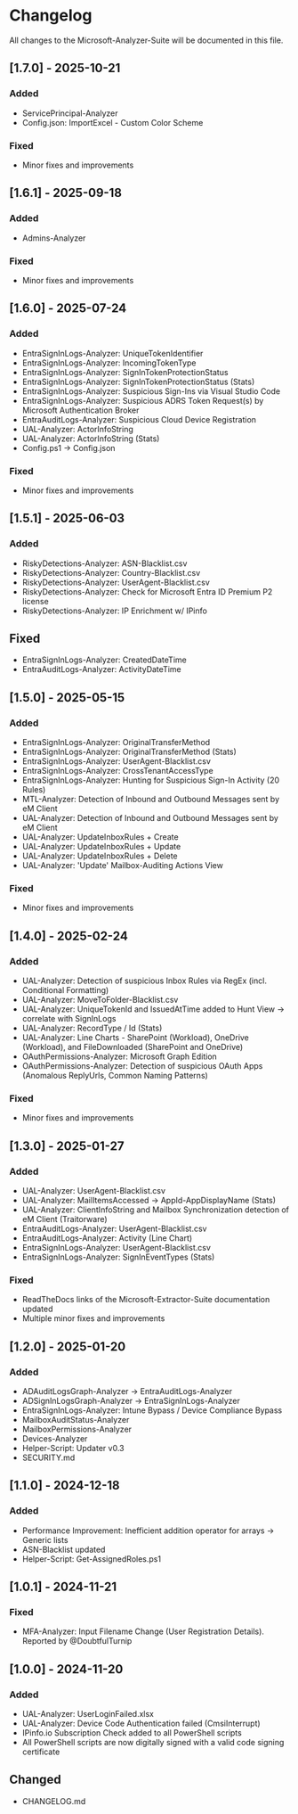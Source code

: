 # Changelog  

All changes to the Microsoft-Analyzer-Suite will be documented in this file.  

## [1.7.0] - 2025-10-21
### Added
- ServicePrincipal-Analyzer
- Config.json: ImportExcel - Custom Color Scheme

### Fixed
- Minor fixes and improvements

## [1.6.1] - 2025-09-18
### Added
- Admins-Analyzer

### Fixed
- Minor fixes and improvements

## [1.6.0] - 2025-07-24
### Added
- EntraSignInLogs-Analyzer: UniqueTokenIdentifier
- EntraSignInLogs-Analyzer: IncomingTokenType
- EntraSignInLogs-Analyzer: SignInTokenProtectionStatus
- EntraSignInLogs-Analyzer: SignInTokenProtectionStatus (Stats)
- EntraSignInLogs-Analyzer: Suspicious Sign-Ins via Visual Studio Code
- EntraSignInLogs-Analyzer: Suspicious ADRS Token Request(s) by Microsoft Authentication Broker
- EntraAuditLogs-Analyzer: Suspicious Cloud Device Registration
- UAL-Analyzer: ActorInfoString
- UAL-Analyzer: ActorInfoString (Stats)
- Config.ps1 &#8594; Config.json

### Fixed
- Minor fixes and improvements

## [1.5.1] - 2025-06-03
### Added
- RiskyDetections-Analyzer: ASN-Blacklist.csv
- RiskyDetections-Analyzer: Country-Blacklist.csv
- RiskyDetections-Analyzer: UserAgent-Blacklist.csv
- RiskyDetections-Analyzer: Check for Microsoft Entra ID Premium P2 license
- RiskyDetections-Analyzer: IP Enrichment w/ IPinfo

## Fixed
- EntraSignInLogs-Analyzer: CreatedDateTime
- EntraAuditLogs-Analyzer: ActivityDateTime

## [1.5.0] - 2025-05-15
### Added
- EntraSignInLogs-Analyzer: OriginalTransferMethod
- EntraSignInLogs-Analyzer: OriginalTransferMethod (Stats)
- EntraSignInLogs-Analyzer: UserAgent-Blacklist.csv
- EntraSignInLogs-Analyzer: CrossTenantAccessType
- EntraSignInLogs-Analyzer: Hunting for Suspicious Sign-In Activity (20 Rules)
- MTL-Analyzer: Detection of Inbound and Outbound Messages sent by eM Client
- UAL-Analyzer: Detection of Inbound and Outbound Messages sent by eM Client
- UAL-Analyzer: UpdateInboxRules + Create
- UAL-Analyzer: UpdateInboxRules + Update
- UAL-Analyzer: UpdateInboxRules + Delete
- UAL-Analyzer: 'Update' Mailbox-Auditing Actions View

### Fixed
- Minor fixes and improvements

## [1.4.0] - 2025-02-24
### Added
- UAL-Analyzer: Detection of suspicious Inbox Rules via RegEx (incl. Conditional Formatting)
- UAL-Analyzer: MoveToFolder-Blacklist.csv
- UAL-Analyzer: UniqueTokenId and IssuedAtTime added to Hunt View &#8594; correlate with SignInLogs
- UAL-Analyzer: RecordType / Id (Stats)
- UAL-Analyzer: Line Charts - SharePoint (Workload), OneDrive (Workload), and FileDownloaded (SharePoint and OneDrive)
- OAuthPermissions-Analyzer: Microsoft Graph Edition
- OAuthPermissions-Analyzer: Detection of suspicious OAuth Apps (Anomalous ReplyUrls, Common Naming Patterns)

### Fixed
- Minor fixes and improvements

## [1.3.0] - 2025-01-27
### Added
- UAL-Analyzer: UserAgent-Blacklist.csv
- UAL-Analyzer: MailItemsAccessed &#8594; AppId-AppDisplayName (Stats)
- UAL-Analyzer: ClientInfoString and Mailbox Synchronization detection of eM Client (Traitorware)
- EntraAuditLogs-Analyzer: UserAgent-Blacklist.csv
- EntraAuditLogs-Analyzer: Activity (Line Chart)
- EntraSignInLogs-Analyzer: UserAgent-Blacklist.csv
- EntraSignInLogs-Analyzer: SignInEventTypes (Stats)

### Fixed
- ReadTheDocs links of the Microsoft-Extractor-Suite documentation updated
- Multiple minor fixes and improvements

## [1.2.0] - 2025-01-20
### Added
- ADAuditLogsGraph-Analyzer &#8594; EntraAuditLogs-Analyzer
- ADSignInLogsGraph-Analyzer &#8594; EntraSignInLogs-Analyzer
- EntraSignInLogs-Analyzer: Intune Bypass / Device Compliance Bypass
- MailboxAuditStatus-Analyzer
- MailboxPermissions-Analyzer
- Devices-Analyzer
- Helper-Script: Updater v0.3
- SECURITY.md

## [1.1.0] - 2024-12-18
### Added
- Performance Improvement: Inefficient addition operator for arrays &#8594; Generic lists
- ASN-Blacklist updated
- Helper-Script: Get-AssignedRoles.ps1

## [1.0.1] - 2024-11-21
### Fixed
- MFA-Analyzer: Input Filename Change (User Registration Details). Reported by @DoubtfulTurnip

## [1.0.0] - 2024-11-20
### Added
- UAL-Analyzer: UserLoginFailed.xlsx
- UAL-Analyzer: Device Code Authentication failed (CmsiInterrupt)
- IPinfo.io Subscription Check added to all PowerShell scripts
- All PowerShell scripts are now digitally signed with a valid code signing certificate

## Changed
- CHANGELOG.md
